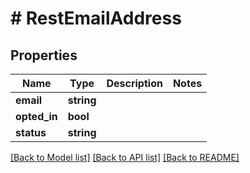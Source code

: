 # # RestEmailAddress

## Properties

Name | Type | Description | Notes
------------ | ------------- | ------------- | -------------
**email** | **string** |  |
**opted_in** | **bool** |  |
**status** | **string** |  |

[[Back to Model list]](../../README.md#models) [[Back to API list]](../../README.md#endpoints) [[Back to README]](../../README.md)
